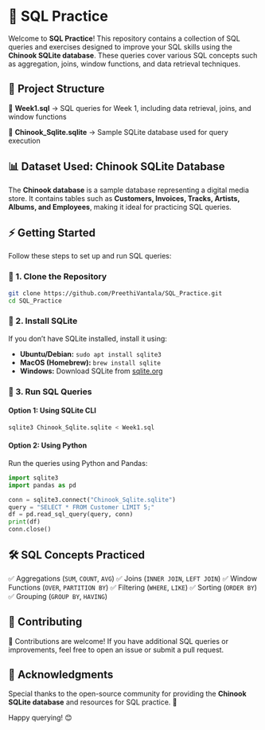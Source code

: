 # 🚀 SQL Practice

Welcome to **SQL Practice**! This repository contains a collection of SQL queries and exercises designed to improve your SQL skills using the **Chinook SQLite database**. These queries cover various SQL concepts such as aggregation, joins, window functions, and data retrieval techniques.

## 📁 Project Structure

📌 **Week1.sql** → SQL queries for Week 1, including data retrieval, joins, and window functions

📌 **Chinook_Sqlite.sqlite** → Sample SQLite database used for query execution  


## 📊 Dataset Used: Chinook SQLite Database
The **Chinook database** is a sample database representing a digital media store. It contains tables such as **Customers, Invoices, Tracks, Artists, Albums, and Employees**, making it ideal for practicing SQL queries.

## ⚡ Getting Started
Follow these steps to set up and run SQL queries:

### 🔹 1. Clone the Repository
```bash
git clone https://github.com/PreethiVantala/SQL_Practice.git
cd SQL_Practice
```

### 🔹 2. Install SQLite
If you don’t have SQLite installed, install it using:
- **Ubuntu/Debian:** `sudo apt install sqlite3`
- **MacOS (Homebrew):** `brew install sqlite`
- **Windows:** Download SQLite from [sqlite.org](https://www.sqlite.org/download.html)

### 🔹 3. Run SQL Queries
#### **Option 1: Using SQLite CLI**
```bash
sqlite3 Chinook_Sqlite.sqlite < Week1.sql
```

#### **Option 2: Using Python**
Run the queries using Python and Pandas:
```python
import sqlite3
import pandas as pd

conn = sqlite3.connect("Chinook_Sqlite.sqlite")
query = "SELECT * FROM Customer LIMIT 5;"
df = pd.read_sql_query(query, conn)
print(df)
conn.close()
```

## 🛠️ SQL Concepts Practiced
✅ Aggregations (`SUM`, `COUNT`, `AVG`)
✅ Joins (`INNER JOIN`, `LEFT JOIN`)
✅ Window Functions (`OVER`, `PARTITION BY`)
✅ Filtering (`WHERE`, `LIKE`)
✅ Sorting (`ORDER BY`)
✅ Grouping (`GROUP BY`, `HAVING`)

## 🤝 Contributing
🎯 Contributions are welcome! If you have additional SQL queries or improvements, feel free to open an issue or submit a pull request.

## 🎉 Acknowledgments
Special thanks to the open-source community for providing the **Chinook SQLite database** and resources for SQL practice. 🚀

Happy querying! 😊



